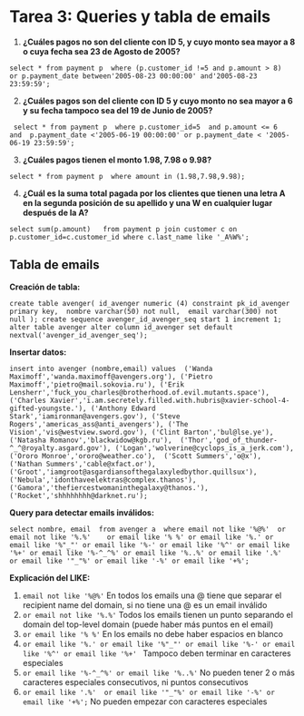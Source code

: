 # Tarea 3: Queries y tabla de emails 
1. **¿Cuáles pagos no son del cliente con ID 5, y cuyo monto sea mayor a 8 o cuya fecha sea 23 de Agosto de 2005?**

``
select *
from payment p 
where (p.customer_id !=5 and p.amount > 8) 
or p.payment_date between'2005-08-23 00:00:00' and'2005-08-23 23:59:59';
``

2. **¿Cuáles pagos son del cliente con ID 5 y cuyo monto no sea mayor a 6 y su fecha tampoco sea del 19 de Junio de 2005?**

`` 
select *
from payment p 
where p.customer_id=5 
and p.amount <= 6 
and  p.payment_date <'2005-06-19 00:00:00' or p.payment_date < '2005-06-19 23:59:59';
``

3. **¿Cuáles pagos tienen el monto 1.98, 7.98 o 9.98?**

``
select *
from payment p 
where amount in (1.98,7.98,9.98);
``

4. **¿Cuál es la suma total pagada por los clientes que tienen una letra A en la segunda posición de su apellido y una W en cualquier lugar después de la A?**

``
select sum(p.amount)  
from payment p join customer c on p.customer_id=c.customer_id where c.last_name like '_A%W%';
``

## Tabla de emails 

**Creación de tabla:**

``
create table avenger(
id_avenger numeric (4) constraint pk_id_avenger primary key, 
nombre varchar(50) not null, 
email varchar(300) not null
);
create sequence avenger_id_avenger_seq start 1 increment 1; 
alter table avenger alter column id_avenger set default nextval('avenger_id_avenger_seq');
``

**Insertar datos:**

``
insert into avenger
(nombre,email)
values 
('Wanda Maximoff','wanda.maximoff@avengers.org'),
('Pietro Maximoff','pietro@mail.sokovia.ru'),
('Erik Lensherr','fuck_you_charles@brotherhood.of.evil.mutants.space'),
('Charles Xavier','i.am.secretely.filled.with.hubris@xavier-school-4-gifted-youngste.'),
('Anthony Edward Stark','iamironman@avengers.gov'),
('Steve Rogers','americas_ass@anti_avengers'),
('The Vision','vis@westview.sword.gov'),
('Clint Barton','bul@lse.ye'), 
('Natasha Romanov','blackwidow@kgb.ru'), 
('Thor','god_of_thunder-^_^@royalty.asgard.gov'),
('Logan','wolverine@cyclops_is_a_jerk.com'),
('Ororo Monroe','ororo@weather.co'), 
('Scott Summers','o@x'), 
('Nathan Summers','cable@xfact.or'),
('Groot','iamgroot@asgardiansofthegalaxyledbythor.quillsux'),
('Nebula','idonthaveelektras@complex.thanos'),
('Gamora','thefiercestwomaninthegalaxy@thanos.'),
('Rocket','shhhhhhhh@darknet.ru');
``

**Query para detectar emails inválidos:**

``
select nombre, email 
from avenger a 
where email not like '%@%' 
or email not like '%.%'   
or email like '% %'
or email like '%.'
or email like '%"_"'
or email like '%-'
or email like '%^'
or email like '%+'
or email like '%-^_^%'
or email like '%..%'
or email like '.%' 
or email like '"_"%'
or email like '-%'
or email like '+%';
``

**Explicación del LIKE:**
1. ``email not like '%@%'`` 
En todos los emails una @ tiene que separar el recipient name del domain, si no tiene una @ es un email inválido 
2. ``or email not like '%.%'``
Todos los emails tienen un punto separando el domain del top-level domain (puede haber más puntos en el email) 
3. ``or email like '% %'``
En los emails no debe haber espacios en blanco 
4. ``or email like '%.' or email like '%"_"'
or email like '%-'
or email like '%^'
or email like '%+'
``
Tampoco deben terminar en caracteres especiales 
5. ``or email like '%-^_^%'
or email like '%..%'``
No pueden tener 2 o más caracteres especiales consecutivos, ni puntos consecutivos 
6. ``or email like '.%' 
or email like '"_"%'
or email like '-%'
or email like '+%';``
No pueden empezar con caracteres especiales 

